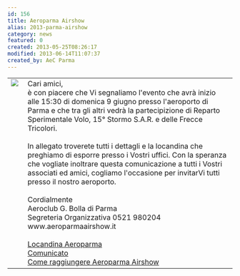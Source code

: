 ```yaml
---
id: 156
title: Aeroparma Airshow
alias: 2013-parma-airshow
category: news
featured: 0
created: 2013-05-25T08:26:17
modified: 2013-06-14T11:07:37
created_by: AeC Parma
---
```

<table border="0">
 <tbody>
  <tr>
   <td valign="top">
    <img border="0" src="images/stories/frecce-tricolori.jpg" style="float: left; padding-right: 5px;"/>
   </td>
   <td>
    Cari amici,
    <br/>
    è con piacere che Vi segnaliamo l'evento che avrà inizio alle 15:30 di domenica 9 giugno presso l'aeroporto di Parma e che tra gli altri vedrà la partecipizione di Reparto Sperimentale Volo, 15° Stormo S.A.R. e delle Frecce Tricolori.
    <br/>
    <br/>
    In allegato troverete tutti i dettagli e la locandina che preghiamo di esporre presso i Vostri uffici. Con la speranza che vogliate inoltrare questa comunicazione a tutti i Vostri associati ed amici, cogliamo l'occasione per invitarVi tutti presso il nostro aeroporto.
    <br/>
    <br/>
    Cordialmente
    <br/>
    Aeroclub G. Bolla di Parma
    <br/>
    Segreteria Organizzativa 0521 980204
    <br/>
    www.aeroparmaairshow.it
    <br/>
    <br/>
    <a href="download/2013.LIMP.Locandina_Aeroparma.pdf">
     Locandina Aeroparma
    </a>
    <br/>
    <a href="download/2013.LIMP.Comunicato.pdf">
     Comunicato
    </a>
    <br/>
    <a href="download/2013.LIMP.Come_raggiungere_fiere.pdf">
     Come raggiungere Aeroparma Airshow
    </a>
   </td>
  </tr>
 </tbody>
</table>
